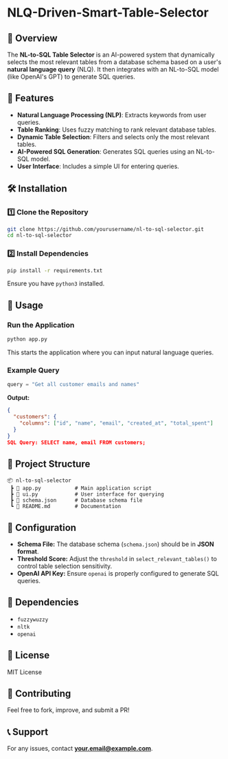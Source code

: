 # NLQ-Driven-Smart-Table-Selector

## 📌 Overview
The **NL-to-SQL Table Selector** is an AI-powered system that dynamically selects the most relevant tables from a database schema based on a user's **natural language query** (NLQ). It then integrates with an NL-to-SQL model (like OpenAI's GPT) to generate SQL queries.

## 🚀 Features
- **Natural Language Processing (NLP)**: Extracts keywords from user queries.
- **Table Ranking**: Uses fuzzy matching to rank relevant database tables.
- **Dynamic Table Selection**: Filters and selects only the most relevant tables.
- **AI-Powered SQL Generation**: Generates SQL queries using an NL-to-SQL model.
- **User Interface**: Includes a simple UI for entering queries.

## 🛠️ Installation
### **1️⃣ Clone the Repository**
```bash
git clone https://github.com/yourusername/nl-to-sql-selector.git
cd nl-to-sql-selector
```
### **2️⃣ Install Dependencies**
```bash
pip install -r requirements.txt
```
Ensure you have `python3` installed.

## 📌 Usage
### **Run the Application**
```bash
python app.py
```
This starts the application where you can input natural language queries.

### **Example Query**
```python
query = "Get all customer emails and names"
```
**Output:**
```json
{
  "customers": {
    "columns": ["id", "name", "email", "created_at", "total_spent"]
  }
}
SQL Query: SELECT name, email FROM customers;
```

## 📂 Project Structure
```
📦 nl-to-sql-selector
 ┣ 📜 app.py           # Main application script
 ┣ 📜 ui.py            # User interface for querying
 ┣ 📜 schema.json      # Database schema file
 ┗ 📜 README.md        # Documentation
```

## 🔧 Configuration
- **Schema File:** The database schema (`schema.json`) should be in **JSON format**.
- **Threshold Score:** Adjust the `threshold` in `select_relevant_tables()` to control table selection sensitivity.
- **OpenAI API Key:** Ensure `openai` is properly configured to generate SQL queries.

## 📌 Dependencies
- `fuzzywuzzy`
- `nltk`
- `openai`

## 📝 License
MIT License

## 🤝 Contributing
Feel free to fork, improve, and submit a PR!

## 📞 Support
For any issues, contact **your.email@example.com**.


